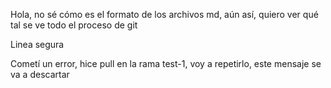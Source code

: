 Hola, no sé cómo es el formato de los archivos md, aún así, quiero ver qué tal se ve todo el proceso de git


Linea segura

Cometí un error, hice pull en la rama test-1, voy a repetirlo, este mensaje se va a descartar

